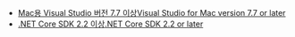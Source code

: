 * [<span data-ttu-id="f18d4-101">Mac용 Visual Studio 버전 7.7 이상</span><span class="sxs-lookup"><span data-stu-id="f18d4-101">Visual Studio for Mac version 7.7 or later</span></span>](https://www.visualstudio.com/downloads/)
* [<span data-ttu-id="f18d4-102">.NET Core SDK 2.2 이상</span><span class="sxs-lookup"><span data-stu-id="f18d4-102">.NET Core SDK 2.2 or later</span></span>](https://www.microsoft.com/net/download/all)